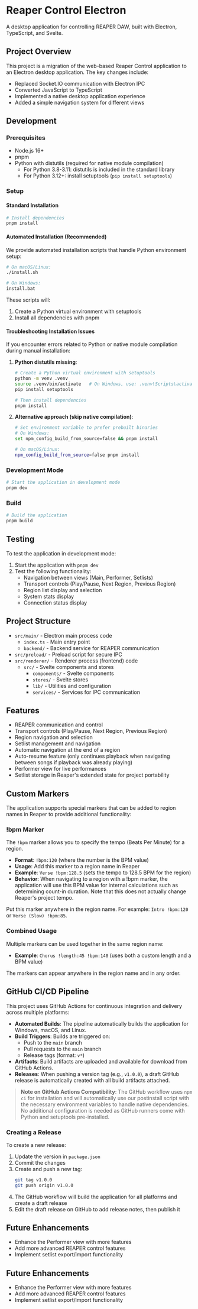 # Reaper Control Electron

A desktop application for controlling REAPER DAW, built with Electron, TypeScript, and Svelte.

## Project Overview

This project is a migration of the web-based Reaper Control application to an Electron desktop application. The key changes include:

- Replaced Socket.IO communication with Electron IPC
- Converted JavaScript to TypeScript
- Implemented a native desktop application experience
- Added a simple navigation system for different views

## Development

### Prerequisites

- Node.js 16+
- pnpm
- Python with distutils (required for native module compilation)
  - For Python 3.8-3.11: distutils is included in the standard library
  - For Python 3.12+: install setuptools (`pip install setuptools`)

### Setup

#### Standard Installation
```bash
# Install dependencies
pnpm install
```

#### Automated Installation (Recommended)

We provide automated installation scripts that handle Python environment setup:

```bash
# On macOS/Linux:
./install.sh

# On Windows:
install.bat
```

These scripts will:
1. Create a Python virtual environment with setuptools
2. Install all dependencies with pnpm

#### Troubleshooting Installation Issues

If you encounter errors related to Python or native module compilation during manual installation:

1. **Python distutils missing**:
   ```bash
   # Create a Python virtual environment with setuptools
   python -m venv .venv
   source .venv/bin/activate   # On Windows, use: .venv\Scripts\activate
   pip install setuptools

   # Then install dependencies
   pnpm install
   ```

2. **Alternative approach (skip native compilation)**:
   ```bash
   # Set environment variable to prefer prebuilt binaries
   # On Windows:
   set npm_config_build_from_source=false && pnpm install

   # On macOS/Linux:
   npm_config_build_from_source=false pnpm install
   ```

### Development Mode

```bash
# Start the application in development mode
pnpm dev
```

### Build

```bash
# Build the application
pnpm build
```

## Testing

To test the application in development mode:

1. Start the application with `pnpm dev`
2. Test the following functionality:
   - Navigation between views (Main, Performer, Setlists)
   - Transport controls (Play/Pause, Next Region, Previous Region)
   - Region list display and selection
   - System stats display
   - Connection status display

## Project Structure

- `src/main/` - Electron main process code
  - `index.ts` - Main entry point
  - `backend/` - Backend service for REAPER communication
- `src/preload/` - Preload script for secure IPC
- `src/renderer/` - Renderer process (frontend) code
  - `src/` - Svelte components and stores
    - `components/` - Svelte components
    - `stores/` - Svelte stores
    - `lib/` - Utilities and configuration
    - `services/` - Services for IPC communication

## Features

- REAPER communication and control
- Transport controls (Play/Pause, Next Region, Previous Region)
- Region navigation and selection
- Setlist management and navigation
- Automatic navigation at the end of a region
- Auto-resume feature (only continues playback when navigating between songs if playback was already playing)
- Performer view for live performances
- Setlist storage in Reaper's extended state for project portability

## Custom Markers

The application supports special markers that can be added to region names in Reaper to provide additional functionality:

### !bpm Marker

The `!bpm` marker allows you to specify the tempo (Beats Per Minute) for a region.

- **Format**: `!bpm:120` (where the number is the BPM value)
- **Usage**: Add this marker to a region name in Reaper
- **Example**: `Verse !bpm:128.5` (sets the tempo to 128.5 BPM for the region)
- **Behavior**: When navigating to a region with a !bpm marker, the application will use this BPM value for internal calculations such as determining count-in duration. Note that this does not actually change Reaper's project tempo.

Put this marker anywhere in the region name. For example: `Intro !bpm:120` or `Verse (Slow) !bpm:85`.

### Combined Usage

Multiple markers can be used together in the same region name:

- **Example**: `Chorus !length:45 !bpm:140` (uses both a custom length and a BPM value)

The markers can appear anywhere in the region name and in any order.

## GitHub CI/CD Pipeline

This project uses GitHub Actions for continuous integration and delivery across multiple platforms:

- **Automated Builds**: The pipeline automatically builds the application for Windows, macOS, and Linux.
- **Build Triggers**: Builds are triggered on:
  - Push to the `main` branch
  - Pull requests to the `main` branch
  - Release tags (format: `v*`)
- **Artifacts**: Build artifacts are uploaded and available for download from GitHub Actions.
- **Releases**: When pushing a version tag (e.g., `v1.0.0`), a draft GitHub release is automatically created with all build artifacts attached.

> **Note on GitHub Actions Compatibility**: The GitHub workflow uses `npm ci` for installation and will automatically use our postinstall script with the necessary environment variables to handle native dependencies. No additional configuration is needed as GitHub runners come with Python and setuptools pre-installed.

### Creating a Release

To create a new release:

1. Update the version in `package.json`
2. Commit the changes
3. Create and push a new tag:
   ```bash
   git tag v1.0.0
   git push origin v1.0.0
   ```
4. The GitHub workflow will build the application for all platforms and create a draft release
5. Edit the draft release on GitHub to add release notes, then publish it

## Future Enhancements

- Enhance the Performer view with more features
- Add more advanced REAPER control features
- Implement setlist export/import functionality

## Future Enhancements

- Enhance the Performer view with more features
- Add more advanced REAPER control features
- Implement setlist export/import functionality

